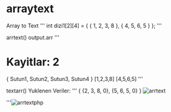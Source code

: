 # arraytext
Array to Text
'''
int dizi1[2][4] = { { 1, 2, 3, 8 }, { 4, 5, 6, 5 } };
'''

arrtext()
output.arr
'''
# Kayitlar: 2
{ Sutun1, Sutun2, Sutun3, Sutun4 }
[1,2,3,8]
[4,5,6,5]
'''

textarr()
Yuklenen Veriler:
'''
{
  {2, 3, 8, 0},
  {5, 6, 5, 0}
}
![arrtext](https://github.com/user-attachments/assets/19550bbf-45b9-45c9-8bc6-b7db1545323e)

'''![arrtextphp](https://github.com/user-attachments/assets/3fabecb8-8724-4abf-b425-d6682a895fe9)

